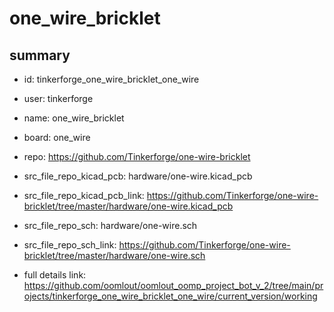 # one_wire_bricklet
 
## summary 
* id: tinkerforge_one_wire_bricklet_one_wire
* user: tinkerforge
* name: one_wire_bricklet
* board: one_wire
* repo: https://github.com/Tinkerforge/one-wire-bricklet
* src_file_repo_kicad_pcb: hardware/one-wire.kicad_pcb
* src_file_repo_kicad_pcb_link: https://github.com/Tinkerforge/one-wire-bricklet/tree/master/hardware/one-wire.kicad_pcb


* src_file_repo_sch: hardware/one-wire.sch
* src_file_repo_sch_link: https://github.com/Tinkerforge/one-wire-bricklet/tree/master/hardware/one-wire.sch
* full details link: https://github.com/oomlout/oomlout_oomp_project_bot_v_2/tree/main/projects/tinkerforge_one_wire_bricklet_one_wire/current_version/working  







